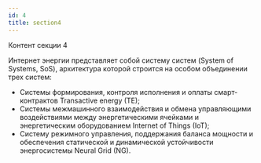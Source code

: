 ```yaml
---
id: 4
title: section4
---
```


Контент секции 4

Интернет энергии представляет собой систему систем (System of Systems, SoS), архитектура которой строится на особом объединении трех систем: 
- Системы формирования, контроля исполнения и оплаты смарт-контрактов Transactive energy (TE);
- Системы межмашинного взаимодействия и обмена управляющими воздействиями между энергетическими ячейками и энергетическим оборудованием Internet of Things (IoT);
- Систему режимного управления, поддержания баланса мощности и обеспечения статической и динамической устойчивости энергосистемы Neural Grid (NG).

